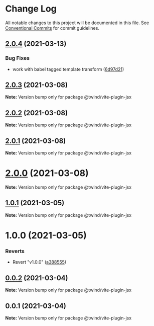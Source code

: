 # Change Log

All notable changes to this project will be documented in this file.
See [Conventional Commits](https://conventionalcommits.org) for commit guidelines.

## [2.0.4](https://github.com/tw-in-js/twind-jsx-preprocessor/compare/v2.0.3...v2.0.4) (2021-03-13)

### Bug Fixes

- work with babel tagged template transform ([6d97d21](https://github.com/tw-in-js/twind-jsx-preprocessor/commit/6d97d217496fa3a73a37b284ff877b2ddf1af8c8))

## [2.0.3](https://github.com/tw-in-js/twind-jsx-preprocessor/compare/v2.0.2...v2.0.3) (2021-03-08)

**Note:** Version bump only for package @twind/vite-plugin-jsx

## [2.0.2](https://github.com/tw-in-js/twind-jsx-preprocessor/compare/v2.0.1...v2.0.2) (2021-03-08)

**Note:** Version bump only for package @twind/vite-plugin-jsx

## [2.0.1](https://github.com/tw-in-js/twind-jsx-preprocessor/compare/v2.0.0...v2.0.1) (2021-03-08)

**Note:** Version bump only for package @twind/vite-plugin-jsx

# [2.0.0](https://github.com/tw-in-js/twind-jsx-preprocessor/compare/v1.0.1...v2.0.0) (2021-03-08)

**Note:** Version bump only for package @twind/vite-plugin-jsx

## [1.0.1](https://github.com/tw-in-js/twind-jsx-preprocessor/compare/v1.0.0...v1.0.1) (2021-03-05)

**Note:** Version bump only for package @twind/vite-plugin-jsx

# 1.0.0 (2021-03-05)

### Reverts

- Revert "v1.0.0" ([a388555](https://github.com/tw-in-js/twind-jsx-preprocessor/commit/a388555314d1b5b95e7cf8536c9e3a332fab437d))

## [0.0.2](https://github.com/tw-in-js/twind-jsx-preprocessor/compare/@twind/vite-plugin-jsx@0.0.1...@twind/vite-plugin-jsx@0.0.2) (2021-03-04)

**Note:** Version bump only for package @twind/vite-plugin-jsx

## 0.0.1 (2021-03-04)

**Note:** Version bump only for package @twind/vite-plugin-jsx
